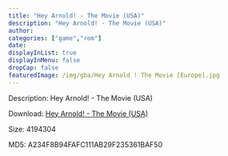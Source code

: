 ```yaml
---
title: "Hey Arnold! - The Movie (USA)"
description: "Hey Arnold! - The Movie (USA)"
author: 
categories: ["game","rom"]
date: 
displayInList: true
displayInMenu: false
dropCap: false
featuredImage: /img/gba/Hey Arnold ! The Movie [Europe].jpg
---
```


Description: Hey Arnold! - The Movie (USA)

Download: <a style="text-decoration:underline;" href="https://mega.nz/#!WHYWnQrB!qvr8ar1XxjRIoccrzdUIy9-WgAS2rcd4h2zfl6kRNro" target = "_blank" rel = "nofollow" > Hey Arnold! - The Movie (USA)</a>

Size: 4194304

MD5: A234F8B94FAFC111AB29F235361BAF50

